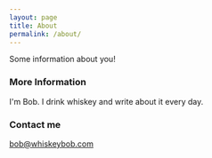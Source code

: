 ```yaml
---
layout: page
title: About
permalink: /about/
---
```


Some information about you!

### More Information

I'm Bob. I drink whiskey and write about it every day.

### Contact me

[bob@whiskeybob.com](mailto:bob@whiskeybob.com)
